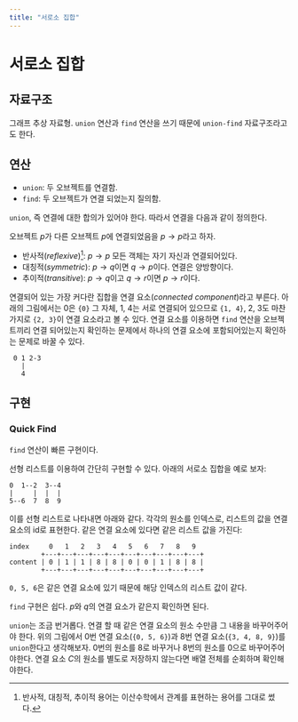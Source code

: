 ```yaml
---
title: "서로소 집합"
---
```


# 서로소 집합

## 자료구조 

그래프 추상 자료형. `union` 연산과 `find` 연산을 쓰기 때문에
`union-find` 자료구조라고도 한다.

## 연산

- `union`: 두 오브젝트를 연결함.
- `find`: 두 오브젝트가 연결 되었는지 질의함.

`union`, 즉 연결에 대한 합의가 있어야 한다. 따라서 연결을 다음과 같이 정의한다.

오브젝트 $p$가 다른 오브젝트 $p$에 연결되었음을 $p\rightarrow p$라고 하자.

- 반사적(*reflexive*)[^1]: $p \rightarrow p$ 모든 객체는 자기 자신과 연결되어있다.
- 대칭적(*symmetric*): $p \rightarrow q$이면 $q \rightarrow p$이다. 연결은 양방향이다.
- 추이적(*transitive*): $p \rightarrow q$이고 $q \rightarrow r$이면 $p \rightarrow r$이다.

[^1]: 반사적, 대칭적, 추이적 용어는 이산수학에서 관계를 표현하는 용어를 그대로 썼다.

연결되어 있는 가장 커다란 집합을 연결 요소(*connected component*)라고 부른다.
아래의 그림에서는 0은 `{0}` 그 자체, 1, 4는 서로 연결되어 있으므로 `{1, 4}`,
2, 3도 마찬가지로 `{2, 3}`이 연결 요소라고 볼 수 있다. 연결 요소를 이용하면
`find` 연산을 오브젝트끼리 연결 되어있는지 확인하는 문제에서 하나의 연결 요소에
포함되어있는지 확인하는 문제로 바꿀 수 있다.

```
 0 1 2-3
   | 
   4
```

## 구현

### Quick Find

`find` 연산이 빠른 구현이다.

선형 리스트를 이용하여 간단히 구현할 수 있다. 아래의 서로소 집합을 예로 보자:

```
0  1--2  3--4
|     |  |  |
5--6  7  8  9
```

이를 선형 리스트로 나타내면 아래와 같다. 각각의 원소를 인덱스로, 리스트의 값을
연결 요소의 id로 표현한다. 같은 연결 요소에 있다면 같은 리스트 값을 가진다:

```
index     0   1   2   3   4   5   6   7   8   9  
        +---+---+---+---+---+---+---+---+---+---+
content | 0 | 1 | 1 | 8 | 8 | 0 | 0 | 1 | 8 | 8 |
        +---+---+---+---+---+---+---+---+---+---+
```

`0, 5, 6`은 같은 연결 요소에 있기 때문에 해당 인덱스의 리스트 값이 같다. 

`find` 구현은 쉽다. $p$와 $q$의 연결 요소가 같은지 확인하면 된다.

`union`는 조금 번거롭다. 연결 할 때 같은 연결 요소의 원소 수만큼 그 내용을
바꾸어주어야 한다. 위의 그림에서 0번 연결 요소(`{0, 5, 6}`)과 8번
연결 요소(`{3, 4, 8, 9}`)를 `union`한다고 생각해보자. 0번의 원소를 8로 바꾸거나
8번의 원소를 0으로 바꾸어주어야한다. 연결 요소 $C$의 원소를 별도로 저장하지 않는다면
배열 전체를 순회하며 확인해야한다.